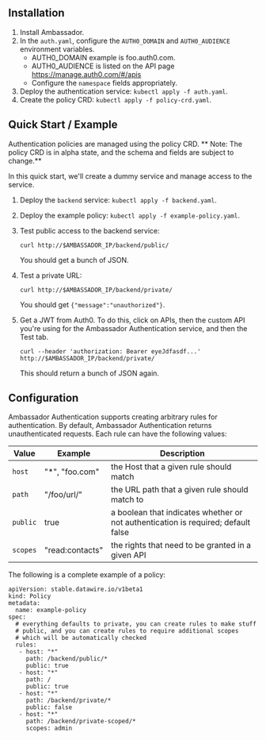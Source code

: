 ## Installation

1. Install Ambassador.
2. In the `auth.yaml`, configure the `AUTH0_DOMAIN` and `AUTH0_AUDIENCE` environment variables.
   * AUTH0_DOMAIN example is foo.auth0.com.
   * AUTH0_AUDIENCE is listed on the API page https://manage.auth0.com/#/apis
   * Configure the `namespace` fields appropriately.
3. Deploy the authentication service: `kubectl apply -f auth.yaml`.
4. Create the policy CRD: `kubectl apply -f policy-crd.yaml`.

## Quick Start / Example

Authentication policies are managed using the policy CRD. ** Note: The policy CRD is in alpha state, and the schema and fields are subject to change.**

In this quick start, we'll create a dummy service and manage access to the service.

1. Deploy the `backend` service: `kubectl apply -f backend.yaml`.
2. Deploy the example policy: `kubectl apply -f example-policy.yaml`.
3. Test public access to the backend service:

   ```
   curl http://$AMBASSADOR_IP/backend/public/
   ```

   You should get a bunch of JSON.

4. Test a private URL:

   ```
   curl http://$AMBASSADOR_IP/backend/private/
   ```

   You should get `{"message":"unauthorized"}`.

5. Get a JWT from Auth0. To do this, click on APIs, then the custom API you're using for the Ambassador Authentication service, and then the Test tab.

   ```
   curl --header 'authorization: Bearer eyeJdfasdf...' http://$AMBASSADOR_IP/backend/private/
   ```
  
   This should return a bunch of JSON again.

## Configuration

Ambassador Authentication supports creating arbitrary rules for authentication. By default, Ambassador Authentication returns unauthenticated requests. Each rule can have the following values:

| Value     | Example    | Description |
| -----     | -------    | -----------                  |
| `host`    | "*", "foo.com" | the Host that a given rule should match |
| `path`    | "/foo/url/"    | the URL path that a given rule should match to |
| `public`  | true           | a boolean that indicates whether or not authentication is required; default false |
| `scopes`  | "read:contacts" | the rights that need to be granted in a given API |

The following is a complete example of a policy:

```
apiVersion: stable.datawire.io/v1beta1
kind: Policy
metadata:
  name: example-policy
spec:
  # everything defaults to private, you can create rules to make stuff
  # public, and you can create rules to require additional scopes
  # which will be automatically checked
  rules:
   - host: "*"
     path: /backend/public/*
     public: true
   - host: "*"
     path: /
     public: true
   - host: "*"
     path: /backend/private/*
     public: false
   - host: "*"
     path: /backend/private-scoped/*
     scopes: admin
```